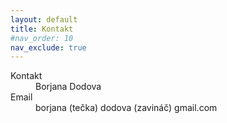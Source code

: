 ```yaml
---
layout: default
title: Kontakt
#nav_order: 10
nav_exclude: true
---
```

<dl>
<dt>Kontakt</dt><dd>Borjana Dodova</dd>
<dt>Email</dt><dd>borjana (tečka) dodova (zavináč) gmail.com</dd>
</dl>
